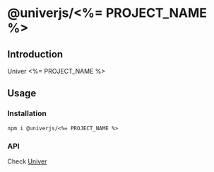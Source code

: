 # @univerjs/<%= PROJECT_NAME %>

## Introduction

Univer <%= PROJECT_NAME %>

## Usage

### Installation

```shell
npm i @univerjs/<%= PROJECT_NAME %>
```

### API

Check [Univer](https://github.com/dream-num/univer/)
